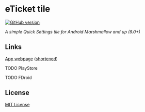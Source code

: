 # eTicket tile

[![GitHub version](https://badge.fury.io/gh/vguillou%2Feticket-tile.svg)](https://badge.fury.io/gh/vguillou%2Feticket-tile)

_A simple Quick Settings tile for Android Marshmallow and up (6.0+)_

## Links

<a href="https://vguillou.github.io/apps/eticket-tile">App webpage</a> (<a href="https://goo.gl/xbBaxn">shortened</a>)

TODO PlayStore

TODO FDroid


## License

[MIT License](https://github.com/vguillou/eticket-tile/blob/master/LICENSE.md)